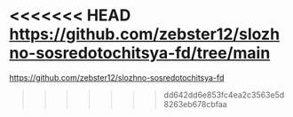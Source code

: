 <<<<<<< HEAD
https://github.com/zebster12/slozhno-sosredotochitsya-fd/tree/main
=======
https://github.com/zebster12/slozhno-sosredotochitsya-fd
>>>>>>> dd642dd6e853fc4ea2c3563e5d8263eb678cbfaa

